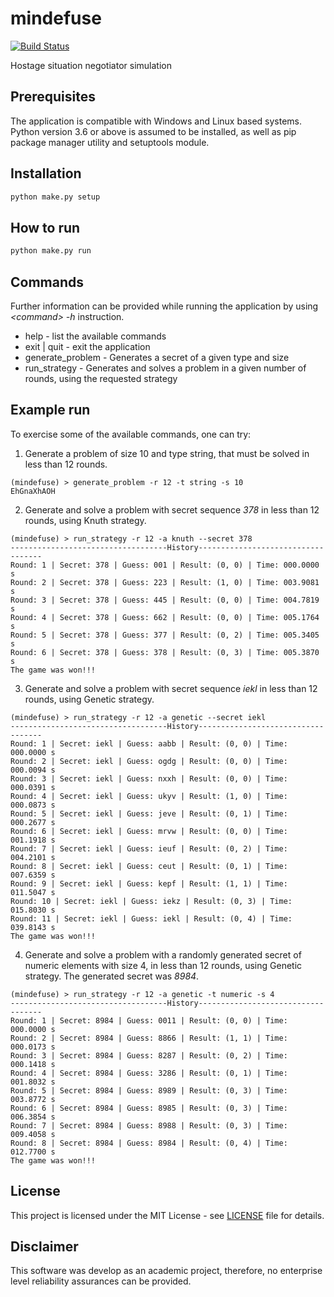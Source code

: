 # mindefuse
[![Build Status](https://travis-ci.com/sinistro14/mindefuse.svg?token=NY5sBpywnxqMdVGh3wnz&branch=master)](https://travis-ci.com/sinistro14/mindefuse)

Hostage situation negotiator simulation

## Prerequisites
The application is compatible with Windows and Linux based systems.
Python version 3.6 or above is assumed to be installed, as well as pip package manager utility and setuptools module.

## Installation
```bash
python make.py setup
``` 

## How to run
```bash
python make.py run
```

## Commands

Further information can be provided while running the application by using _\<command\> -h_ instruction.

* help - list the available commands
* exit | quit - exit the application
* generate_problem - Generates a secret of a given type and size
* run_strategy - Generates and solves a problem in a given number of rounds, using the requested strategy

## Example run

To exercise some of the available commands, one can try:

1. Generate a problem of size 10 and type string, that must be solved in less than 12 rounds.
```
(mindefuse) > generate_problem -r 12 -t string -s 10
EhGnaXhAOH
```

2. Generate and solve a problem with secret sequence _378_ in less than 12 rounds, using Knuth strategy.
```
(mindefuse) > run_strategy -r 12 -a knuth --secret 378
-----------------------------------History-----------------------------------
Round: 1 | Secret: 378 | Guess: 001 | Result: (0, 0) | Time: 000.0000 s
Round: 2 | Secret: 378 | Guess: 223 | Result: (1, 0) | Time: 003.9081 s
Round: 3 | Secret: 378 | Guess: 445 | Result: (0, 0) | Time: 004.7819 s
Round: 4 | Secret: 378 | Guess: 662 | Result: (0, 0) | Time: 005.1764 s
Round: 5 | Secret: 378 | Guess: 377 | Result: (0, 2) | Time: 005.3405 s
Round: 6 | Secret: 378 | Guess: 378 | Result: (0, 3) | Time: 005.3870 s
The game was won!!!
```

3. Generate and solve a problem with secret sequence _iekl_ in less than 12 rounds, using Genetic strategy.
```
(mindefuse) > run_strategy -r 12 -a genetic --secret iekl
-----------------------------------History-----------------------------------
Round: 1 | Secret: iekl | Guess: aabb | Result: (0, 0) | Time: 000.0000 s
Round: 2 | Secret: iekl | Guess: ogdg | Result: (0, 0) | Time: 000.0094 s
Round: 3 | Secret: iekl | Guess: nxxh | Result: (0, 0) | Time: 000.0391 s
Round: 4 | Secret: iekl | Guess: ukyv | Result: (1, 0) | Time: 000.0873 s
Round: 5 | Secret: iekl | Guess: jeve | Result: (0, 1) | Time: 000.2677 s
Round: 6 | Secret: iekl | Guess: mrvw | Result: (0, 0) | Time: 001.1918 s
Round: 7 | Secret: iekl | Guess: ieuf | Result: (0, 2) | Time: 004.2101 s
Round: 8 | Secret: iekl | Guess: ceut | Result: (0, 1) | Time: 007.6359 s
Round: 9 | Secret: iekl | Guess: kepf | Result: (1, 1) | Time: 011.5047 s
Round: 10 | Secret: iekl | Guess: iekz | Result: (0, 3) | Time: 015.8030 s
Round: 11 | Secret: iekl | Guess: iekl | Result: (0, 4) | Time: 039.8143 s
The game was won!!!
```

4. Generate and solve a problem with a randomly generated secret of numeric elements with size 4,
in less than 12 rounds, using Genetic strategy. The generated secret was _8984_.
```
(mindefuse) > run_strategy -r 12 -a genetic -t numeric -s 4
-----------------------------------History-----------------------------------
Round: 1 | Secret: 8984 | Guess: 0011 | Result: (0, 0) | Time: 000.0000 s
Round: 2 | Secret: 8984 | Guess: 8866 | Result: (1, 1) | Time: 000.0173 s
Round: 3 | Secret: 8984 | Guess: 8287 | Result: (0, 2) | Time: 000.1418 s
Round: 4 | Secret: 8984 | Guess: 3286 | Result: (0, 1) | Time: 001.8032 s
Round: 5 | Secret: 8984 | Guess: 8989 | Result: (0, 3) | Time: 003.8772 s
Round: 6 | Secret: 8984 | Guess: 8985 | Result: (0, 3) | Time: 006.3854 s
Round: 7 | Secret: 8984 | Guess: 8988 | Result: (0, 3) | Time: 009.4058 s
Round: 8 | Secret: 8984 | Guess: 8984 | Result: (0, 4) | Time: 012.7700 s
The game was won!!!
```

## License

This project is licensed under the MIT License - see [LICENSE](LICENSE) file for details.

## Disclaimer

This software was develop as an academic project, therefore,
no enterprise level reliability assurances can be provided.
